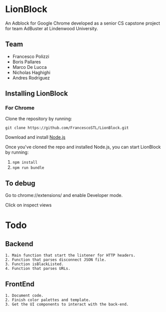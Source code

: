 # LionBlock
An Adblock for Google Chrome developed as a senior CS capstone project for team AdBuster at Lindenwood University.

## Team
* Francesco Polizzi
* Boris Pallares
* Marco De Lucca
* Nicholas Haghighi
* Andres Rodriguez


## Installing LionBlock

### For Chrome

Clone the repository by running:
```
git clone https://github.com/FrancescoSTL/LionBlock.git
```
Download and install [Node.js](https://nodejs.org/en/download/)

Once you've cloned the repo and installed Node.js, you can start LionBlock by running:

1. `npm install`
2. `npm run bundle`

## To debug

Go to chrome://extensions/ and enable Developer mode.

Click on inspect views

# Todo

## Backend

    1. Main function that start the listener for HTTP headers.
    2. Function that parses disconnect JSON file.
    3. Function isBlackListed.
    4. Function that parses URLs.

## FrontEnd

	1. Document code.
	2. Finish color palettes and template.
	3. Get the UI components to interact with the back-end.
